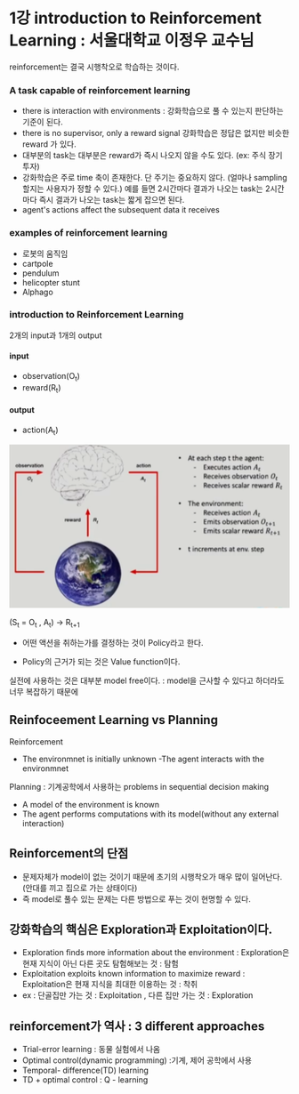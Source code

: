 # 1강 introduction to Reinforcement Learning : 서울대학교 이정우 교수님
reinforcement는 결국 시행착오로 학습하는 것이다.


### A task capable of reinforcement learning


- there is interaction with environments : 강화학습으로 풀 수 있는지 판단하는 기준이 된다.
- there is no supervisor, only a reward signal 강화학습은 정답은 없지만 비슷한 reward 가 있다.
- 대부분의 task는 대부분은 reward가 즉시 나오지 않을 수도 있다. (ex: 주식 장기 투자)
- 강화학습은 주로 time 축이 존재한다. 단 주기는 중요하지 않다. (얼마나 sampling할지는 사용자가 정할 수 있다.)
예를 들면 2시간마다 결과가 나오는 task는 2시간마다 즉시 결과가 나오는 task는 짧게 잡으면 된다.
- agent's actions affect the subsequent data it receives

### examples of reinforcement learning
- 로봇의 움직임
- cartpole 
- pendulum
- helicopter stunt
- Alphago

### introduction to Reinforcement Learning
2개의 input과 1개의 output  
#### input
- observation(O<sub>t</sub>)
- reward(R<sub>t</sub>)

#### output
- action(A<sub>t</sub>)

![title](./img/00_env.PNG)


(S<sub>t</sub> = O<sub>t</sub> , A<sub>t</sub>) -> R<sub>t+1</sub>


- 어떤 액션을 취하는가를 결정하는 것이 Policy라고 한다.

- Policy의 근거가 되는 것은 Value function이다. 


실전에 사용하는 것은 대부분 model free이다. : model을 근사할 수 있다고 하더라도 너무 복잡하기 때문에




## Reinfoceement Learning vs Planning
Reinforcement
- The environmnet is initially unknown
-The agent interacts with the environmnet

Planning : 기계공학에서 사용하는 problems in sequential decision making
- A model of the environment is known
- The agent performs computations with its model(without any external interaction)

## Reinforcement의 단점 
- 문제자체가 model이 없는 것이기 때문에 초기의 시행착오가 매우 많이 일어난다.(안대를 끼고 집으로 가는 상태이다)
- 즉 model로 풀수 있는 문제는 다른 방법으로 푸는 것이 현명할 수 있다.

## 강화학습의 핵심은 Exploration과 Exploitation이다.
- Exploration finds more information about the environment : Exploration은 현재 지식이 아닌 다른 곳도 탐험해보는 것 : 탐험
- Exploitation exploits known information to maximize reward : Exploitation은 현재 지식을 최대한 이용하는 것 : 착취
- ex : 단골집만 가는 것 : Exploitation , 다른 집만 가는 것 : Exploration

## reinforcement가 역사 : 3 different approaches
- Trial-error learning : 동물 실험에서 나옴
- Optimal control(dynamic programming) :기계, 제어 공학에서 사용
- Temporal- difference(TD) learning
- TD + optimal control : Q - learning